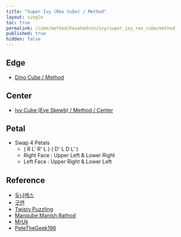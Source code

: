 ```yaml
---
title: "Super Ivy (Rex Cube) / Method"
layout: single
toc: true
permalink: /cube/method/hexahedron/ivy/super_ivy_rex_cube/method
published: true
hidden: false
---
```


<head>
  <base target="_blank">
</head>



## Edge

- [Dino Cube / Method](/cube/method/hexahedron/dino/dino_cube/method)



## Center

- [Ivy Cube (Eye Skewb) / Method / Center](/cube/method/hexahedron/ivy/ivy_cube_eye_skewb/method#center)



## Petal

- Swap 4 Petals
  - ( R L' R' L ) ( D' L D L' )
  - Right Face : Upper Left & Lower Right
  - Left Face : Upper Right & Lower Left



## Reference

- [듀나메스](https://youtu.be/B3ftZzHRQyU)
- [굿맨](https://youtu.be/NmPq2lQj6PM)
- [Twisty Puzzling](https://youtu.be/3kvfsFZbe3s)
- [Manqube Manish Rathod](https://youtu.be/BXG2vUvRr_I)
- [MrUk](https://youtu.be/ffbFRnHglWY)
- [PeteTheGeek196](https://youtu.be/Hs6IZvNayKw)